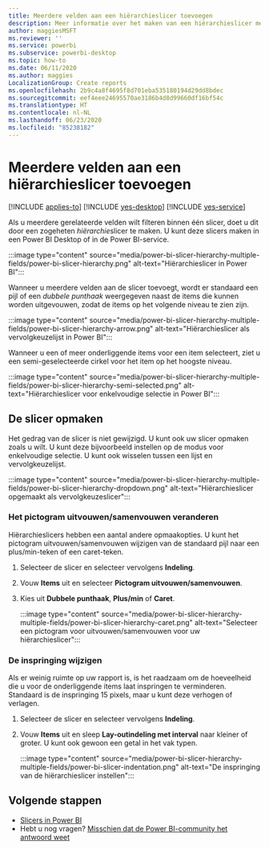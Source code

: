 ```yaml
---
title: Meerdere velden aan een hiërarchieslicer toevoegen
description: Meer informatie over het maken van een hiërarchieslicer met meerdere velden in een hiërarchie.
author: maggiesMSFT
ms.reviewer: ''
ms.service: powerbi
ms.subservice: powerbi-desktop
ms.topic: how-to
ms.date: 06/11/2020
ms.author: maggies
LocalizationGroup: Create reports
ms.openlocfilehash: 2b9c4a8f4695f8d701eba535180194d29dd8bdec
ms.sourcegitcommit: eef4eee24695570ae3186b4d8d99660df16bf54c
ms.translationtype: HT
ms.contentlocale: nl-NL
ms.lasthandoff: 06/23/2020
ms.locfileid: "85238182"
---
```

# <a name="add-multiple-fields-to-a-hierarchy-slicer"></a>Meerdere velden aan een hiërarchieslicer toevoegen

[!INCLUDE [applies-to](../includes/applies-to.md)] [!INCLUDE [yes-desktop](../includes/yes-desktop.md)] [!INCLUDE [yes-service](../includes/yes-service.md)]

Als u meerdere gerelateerde velden wilt filteren binnen één slicer, doet u dit door een zogeheten *hiërarchie*slicer te maken. U kunt deze slicers maken in een Power BI Desktop of in de Power BI-service.

:::image type="content" source="media/power-bi-slicer-hierarchy-multiple-fields/power-bi-slicer-hierarchy.png" alt-text="Hiërarchieslicer in Power BI":::

Wanneer u meerdere velden aan de slicer toevoegt, wordt er standaard een pijl of een *dubbele punthaak* weergegeven naast de items die kunnen worden uitgevouwen, zodat de items op het volgende niveau te zien zijn.

:::image type="content" source="media/power-bi-slicer-hierarchy-multiple-fields/power-bi-slicer-hierarchy-arrow.png" alt-text="Hiërarchieslicer als vervolgkeuzelijst in Power BI":::
 
 
Wanneer u een of meer onderliggende items voor een item selecteert, ziet u een semi-geselecteerde cirkel voor het item op het hoogste niveau.
 
:::image type="content" source="media/power-bi-slicer-hierarchy-multiple-fields/power-bi-slicer-hierarchy-semi-selected.png" alt-text="Hiërarchieslicer voor enkelvoudige selectie in Power BI":::

## <a name="format-the-slicer"></a>De slicer opmaken

Het gedrag van de slicer is niet gewijzigd. U kunt ook uw slicer opmaken zoals u wilt. U kunt deze bijvoorbeeld instellen op de modus voor enkelvoudige selectie. U kunt ook wisselen tussen een lijst en vervolgkeuzelijst. 

:::image type="content" source="media/power-bi-slicer-hierarchy-multiple-fields/power-bi-slicer-hierarchy-dropdown.png" alt-text="Hiërarchieslicer opgemaakt als vervolgkeuzeslicer":::

### <a name="change-the-expandcollapse-icon"></a>Het pictogram uitvouwen/samenvouwen veranderen

Hiërarchieslicers hebben een aantal andere opmaakopties. U kunt het pictogram uitvouwen/samenvouwen wijzigen van de standaard pijl naar een plus/min-teken of een caret-teken.

1. Selecteer de slicer en selecteer vervolgens **Indeling**.
1. Vouw **Items** uit en selecteer **Pictogram uitvouwen/samenvouwen**.
1. Kies uit **Dubbele punthaak**, **Plus/min** of **Caret**.
 
    :::image type="content" source="media/power-bi-slicer-hierarchy-multiple-fields/power-bi-slicer-hierarchy-caret.png" alt-text="Selecteer een pictogram voor uitvouwen/samenvouwen voor uw hiërarchieslicer":::
 
### <a name="change-the-indentation"></a>De inspringing wijzigen

Als er weinig ruimte op uw rapport is, is het raadzaam om de hoeveelheid die u voor de onderliggende items laat inspringen te verminderen. Standaard is de inspringing 15 pixels, maar u kunt deze verhogen of verlagen. 

1. Selecteer de slicer en selecteer vervolgens **Indeling**.
1. Vouw **Items** uit en sleep **Lay-outindeling met interval** naar kleiner of groter. U kunt ook gewoon een getal in het vak typen.

    :::image type="content" source="media/power-bi-slicer-hierarchy-multiple-fields/power-bi-slicer-indentation.png" alt-text="De inspringing van de hiërarchieslicer instellen":::

## <a name="next-steps"></a>Volgende stappen

- [Slicers in Power BI](../visuals/power-bi-visualization-slicers.md)
- Hebt u nog vragen? [Misschien dat de Power BI-community het antwoord weet](https://community.powerbi.com/)